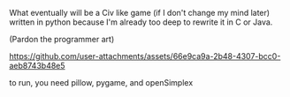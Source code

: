 What eventually will be a Civ like game (if I don't change my mind later) written in python because I'm already too deep to rewrite it in C or Java.

(Pardon the programmer art)



https://github.com/user-attachments/assets/66e9ca9a-2b48-4307-bcc0-aeb8743b48e5

to run, you need pillow, pygame, and openSimplex
